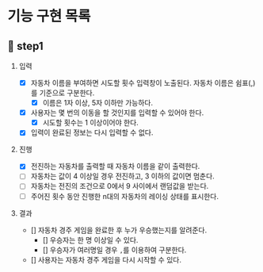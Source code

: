 # 기능 구현 목록

## 🎯 step1

1. 입력

   - [x] 자동차 이름을 부여하면 시도할 횟수 입력창이 노출된다. 자동차 이름은 쉼표(,)를 기준으로 구분한다.
     - [x] 이름은 1자 이상, 5자 이하만 가능하다.
   - [x] 사용자는 몇 번의 이동을 할 것인지를 입력할 수 있어야 한다.
     - [x] 시도할 횟수는 1 이상이어야 한다.
   - [x] 입력이 완료된 정보는 다시 입력할 수 없다.

2. 진행

   - [x] 전진하는 자동차를 출력할 때 자동차 이름을 같이 출력한다.
   - [ ] 자동차는 값이 4 이상일 경우 전진하고, 3 이하의 값이면 멈춘다.
   - [ ] 자동차는 전진의 조건으로 0에서 9 사이에서 랜덤값을 받는다.
   - [ ] 주어진 횟수 동안 진행한 n대의 자동차의 레이싱 상태를 표시한다.

3. 결과

   - [] 자동차 경주 게임을 완료한 후 누가 우승했는지를 알려준다.
     - [] 우승자는 한 명 이상일 수 있다.
     - [] 우승자가 여러명일 경우 `,`를 이용하여 구분한다.
   - [] 사용자는 자동차 경주 게임을 다시 시작할 수 있다.
